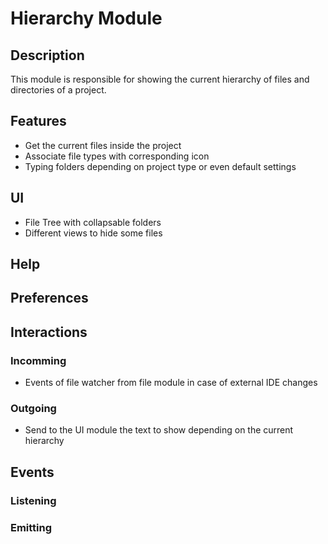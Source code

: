 # **Hierarchy Module**

## **Description**

This module is responsible for showing the current hierarchy of files and directories of a project.

## **Features**

- Get the current files inside the project
- Associate file types with corresponding icon
- Typing folders depending on project type or even default settings
## **UI**

- File Tree with collapsable folders
- Different views to hide some files

## **Help**

## **Preferences**

## **Interactions**

### Incomming

- Events of file watcher from file module in case of external IDE changes

### Outgoing

- Send to the UI module the text to show depending on the current hierarchy

## **Events**

### Listening

### Emitting